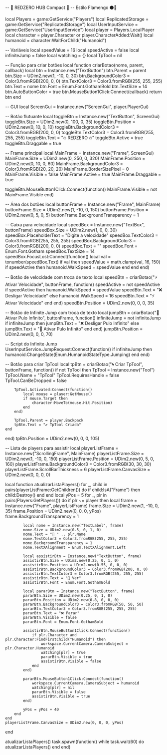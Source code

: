 -- 🔴 REDZERO HUB Compact 🔴
-- Estilo Flamengo ⚫🔴

local Players = game:GetService("Players")
local ReplicatedStorage = game:GetService("ReplicatedStorage")
local UserInputService = game:GetService("UserInputService")
local player = Players.LocalPlayer
local character = player.Character or player.CharacterAdded:Wait()
local humanoid = character:WaitForChild("Humanoid")

-- Variáveis
local speedValue = 16
local speedActive = false
local infiniteJump = false
local watching = {}
local TpTool = nil

-- Função para criar botões
local function criarBotao(nome, parent, callback)
    local btn = Instance.new("TextButton")
    btn.Parent = parent
    btn.Size = UDim2.new(1, -10, 0, 30)
    btn.BackgroundColor3 = Color3.fromRGB(200, 0, 0)
    btn.TextColor3 = Color3.fromRGB(255, 255, 255)
    btn.Text = nome
    btn.Font = Enum.Font.GothamBold
    btn.TextSize = 14
    btn.AutoButtonColor = true
    btn.MouseButton1Click:Connect(callback)
    return btn
end

-- GUI
local ScreenGui = Instance.new("ScreenGui", player.PlayerGui)

-- Botão flutuante
local toggleBtn = Instance.new("TextButton", ScreenGui)
toggleBtn.Size = UDim2.new(0, 100, 0, 35)
toggleBtn.Position = UDim2.new(0, 10, 0, 10)
toggleBtn.BackgroundColor3 = Color3.fromRGB(200, 0, 0)
toggleBtn.TextColor3 = Color3.fromRGB(255, 255, 255)
toggleBtn.Text = "🔥 REDZERO 🔥"
toggleBtn.Active = true
toggleBtn.Draggable = true

-- Frame principal
local MainFrame = Instance.new("Frame", ScreenGui)
MainFrame.Size = UDim2.new(0, 250, 0, 320)
MainFrame.Position = UDim2.new(0, 10, 0, 60)
MainFrame.BackgroundColor3 = Color3.fromRGB(20, 20, 20)
MainFrame.BorderSizePixel = 0
MainFrame.Visible = false
MainFrame.Active = true
MainFrame.Draggable = true

toggleBtn.MouseButton1Click:Connect(function()
    MainFrame.Visible = not MainFrame.Visible
end)

-- Área dos botões
local buttonFrame = Instance.new("Frame", MainFrame)
buttonFrame.Size = UDim2.new(1, -10, 0, 150)
buttonFrame.Position = UDim2.new(0, 5, 0, 5)
buttonFrame.BackgroundTransparency = 1

-- Caixa para velocidade
local speedBox = Instance.new("TextBox", buttonFrame)
speedBox.Size = UDim2.new(1, 0, 0, 30)
speedBox.PlaceholderText = "Digite a velocidade"
speedBox.TextColor3 = Color3.fromRGB(255, 255, 255)
speedBox.BackgroundColor3 = Color3.fromRGB(200, 0, 0)
speedBox.Text = ""
speedBox.Font = Enum.Font.Gotham
speedBox.TextSize = 14
speedBox.FocusLost:Connect(function()
    local val = tonumber(speedBox.Text)
    if val then
        speedValue = math.clamp(val, 16, 150)
        if speedActive then
            humanoid.WalkSpeed = speedValue
        end
    end
end)

-- Botão de velocidade com troca de texto
local speedBtn = criarBotao("⚡ Ativar Velocidade", buttonFrame, function()
    speedActive = not speedActive
    if speedActive then
        humanoid.WalkSpeed = speedValue
        speedBtn.Text = "❌ Desligar Velocidade"
    else
        humanoid.WalkSpeed = 16
        speedBtn.Text = "⚡ Ativar Velocidade"
    end
end)
speedBtn.Position = UDim2.new(0, 0, 0, 35)

-- Botão de Infinite Jump com troca de texto
local jumpBtn = criarBotao("🦘 Ativar Pulo Infinito", buttonFrame, function()
    infiniteJump = not infiniteJump
    if infiniteJump then
        jumpBtn.Text = "❌ Desligar Pulo Infinito"
    else
        jumpBtn.Text = "🦘 Ativar Pulo Infinito"
    end
end)
jumpBtn.Position = UDim2.new(0, 0, 0, 70)

-- Script do Infinite Jump
UserInputService.JumpRequest:Connect(function()
    if infiniteJump then
        humanoid:ChangeState(Enum.HumanoidStateType.Jumping)
    end
end)

-- Botão para criar TpTool
local tpBtn = criarBotao("🌀 Criar TpTool", buttonFrame, function()
    if not TpTool then
        TpTool = Instance.new("Tool")
        TpTool.Name = "TpTool"
        TpTool.RequiresHandle = false
        TpTool.CanBeDropped = false

        TpTool.Activated:Connect(function()
            local mouse = player:GetMouse()
            if mouse.Target then
                character:MoveTo(mouse.Hit.Position)
            end
        end)

        TpTool.Parent = player.Backpack
        tpBtn.Text = "✔ TpTool Criada"
    end
end)
tpBtn.Position = UDim2.new(0, 0, 0, 105)

-- Lista de players para assistir
local playerListFrame = Instance.new("ScrollingFrame", MainFrame)
playerListFrame.Size = UDim2.new(1, -10, 0, 150)
playerListFrame.Position = UDim2.new(0, 5, 0, 160)
playerListFrame.BackgroundColor3 = Color3.fromRGB(30, 30, 30)
playerListFrame.ScrollBarThickness = 6
playerListFrame.CanvasSize = UDim2.new(0, 0, 0, 0)

local function atualizarListaPlayers()
    for _, child in pairs(playerListFrame:GetChildren()) do
        if child:IsA("Frame") then child:Destroy() end
    end
    local yPos = 5
    for _, plr in pairs(Players:GetPlayers()) do
        if plr ~= player then
            local frame = Instance.new("Frame", playerListFrame)
            frame.Size = UDim2.new(1, -10, 0, 35)
            frame.Position = UDim2.new(0, 0, 0, yPos)
            frame.BackgroundTransparency = 1

            local nome = Instance.new("TextLabel", frame)
            nome.Size = UDim2.new(0.5, 0, 1, 0)
            nome.Text = "👤 " .. plr.Name
            nome.TextColor3 = Color3.fromRGB(255, 255, 255)
            nome.BackgroundTransparency = 1
            nome.TextXAlignment = Enum.TextXAlignment.Left

            local assistirBtn = Instance.new("TextButton", frame)
            assistirBtn.Size = UDim2.new(0.25, 0, 1, 0)
            assistirBtn.Position = UDim2.new(0.55, 0, 0, 0)
            assistirBtn.BackgroundColor3 = Color3.fromRGB(200, 0, 0)
            assistirBtn.TextColor3 = Color3.fromRGB(255, 255, 255)
            assistirBtn.Text = "👀 Ver"
            assistirBtn.Font = Enum.Font.GothamBold

            local pararBtn = Instance.new("TextButton", frame)
            pararBtn.Size = UDim2.new(0.25, 0, 1, 0)
            pararBtn.Position = UDim2.new(0.8, 0, 0, 0)
            pararBtn.BackgroundColor3 = Color3.fromRGB(50, 50, 50)
            pararBtn.TextColor3 = Color3.fromRGB(255, 255, 255)
            pararBtn.Text = "❌ Parar"
            pararBtn.Visible = false
            pararBtn.Font = Enum.Font.GothamBold

            assistirBtn.MouseButton1Click:Connect(function()
                if plr.Character and plr.Character:FindFirstChild("Humanoid") then
                    workspace.CurrentCamera.CameraSubject = plr.Character.Humanoid
                    watching[plr] = true
                    pararBtn.Visible = true
                    assistirBtn.Visible = false
                end
            end)

            pararBtn.MouseButton1Click:Connect(function()
                workspace.CurrentCamera.CameraSubject = humanoid
                watching[plr] = nil
                pararBtn.Visible = false
                assistirBtn.Visible = true
            end)

            yPos = yPos + 40
        end
    end
    playerListFrame.CanvasSize = UDim2.new(0, 0, 0, yPos)
end

atualizarListaPlayers()
task.spawn(function()
    while task.wait(60) do
        atualizarListaPlayers()
    end
end)
